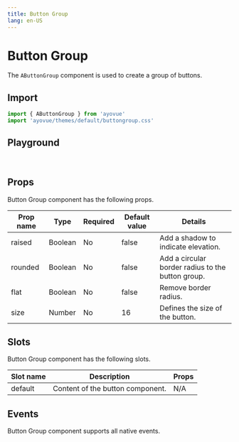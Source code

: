```yaml
---
title: Button Group
lang: en-US
---
```


<script setup lang="ts">
import { AButtonGroup, AButton} from '../../src/'
import { AButtonGroupMeta } from '../../src/components/AButtonGroup/AButtonGroup.meta'
import PG from '../../src/playground/PG.vue'
</script>

# Button Group

The <code>AButtonGroup</code> component is used to create a group of buttons.

## Import

```js
import { AButtonGroup } from 'ayovue'
import 'ayovue/themes/default/buttongroup.css'
```

## Playground

<br/>

  <div>
    <PG :comp="AButtonGroup" :comp-meta="AButtonGroupMeta">
    <template #default="{vModels}">
      <AButtonGroup v-bind="vModels">
        <AButton>button 1</AButton>
        <AButton variant="secondary">button 2</AButton>
        <AButton variant="info">button 3</AButton>
        <AButton variant="warning">button 4</AButton>
        <AButton variant="danger">button 5</AButton>
      </AButtonGroup>
    </template>
    <template #code><span class="line"><span style="color:#89DDFF;">&lt;</span><span style="color:#FFCB6B;">AButton</span><span style="color:#89DDFF;">&gt;</span><span style="color:#A6ACCD;">button 1</span><span style="color:#89DDFF;">&lt;/</span><span style="color:#FFCB6B;">AButton</span><span style="color:#89DDFF;">&gt;</span></span>
<span class="line"><span style="color:#89DDFF;">&lt;</span><span style="color:#FFCB6B;">AButton</span><span style="color:#89DDFF;">&gt;</span><span style="color:#A6ACCD;">button 2</span><span style="color:#89DDFF;">&lt;/</span><span style="color:#FFCB6B;">AButton</span><span style="color:#89DDFF;">&gt;</span></span>
<span class="line"><span style="color:#89DDFF;">&lt;</span><span style="color:#FFCB6B;">AButton</span><span style="color:#89DDFF;">&gt;</span><span style="color:#A6ACCD;">button 3</span><span style="color:#89DDFF;">&lt;/</span><span style="color:#FFCB6B;">AButton</span><span style="color:#89DDFF;">&gt;</span></span>
<span class="line"><span style="color:#89DDFF;">&lt;</span><span style="color:#FFCB6B;">AButton</span><span style="color:#89DDFF;">&gt;</span><span style="color:#A6ACCD;">button 4</span><span style="color:#89DDFF;">&lt;/</span><span style="color:#FFCB6B;">AButton</span><span style="color:#89DDFF;">&gt;</span></span>
    </template>
    </PG>
  </div>

## Props

Button Group component has the following props.

| Prop name | Type    | Required | Default value | Details                                           |
| --------- | ------- | -------- | ------------- | ------------------------------------------------- |
| raised    | Boolean | No       | false         | Add a shadow to indicate elevation.               |
| rounded   | Boolean | No       | false         | Add a circular border radius to the button group. |
| flat      | Boolean | No       | false         | Remove border radius.                             |
| size      | Number  | No       | 16            | Defines the size of the button.                   |

## Slots

Button Group component has the following slots.

| Slot name | Description                      | Props |
| --------- | -------------------------------- | ----- |
| default   | Content of the button component. | N/A   |

## Events

Button Group component supports all native events.
